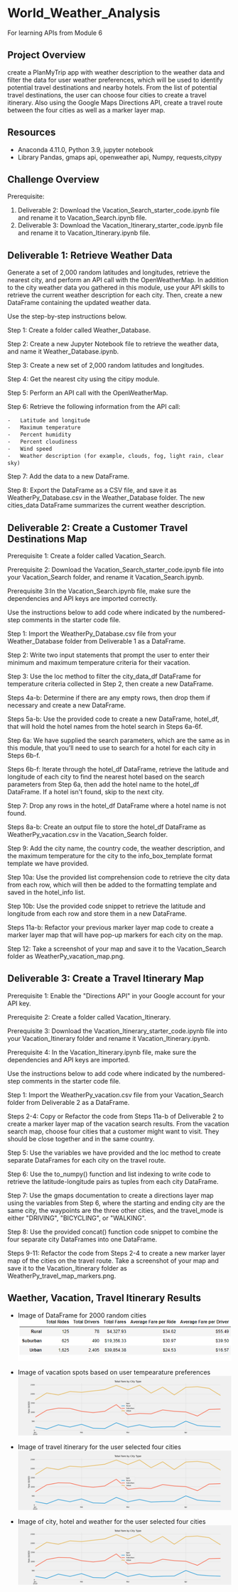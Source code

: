 # World_Weather_Analysis
For learning APIs from Module 6
## Project Overview
create a PlanMyTrip app with  weather description to the weather data and filter the data for user weather preferences, which will be used to identify potential travel destinations and nearby hotels. From the list of potential travel destinations, the user can choose four cities to create a travel itinerary. Also using the Google Maps Directions API, create a travel route between the four cities as well as a marker layer map.

## Resources
- Anaconda 4.11.0, Python 3.9, jupyter notebook
- Library Pandas, gmaps api, openweather api, Numpy, requests,citypy

## Challenge Overview
Prerequisite:
1. Deliverable 2: Download the Vacation_Search_starter_code.ipynb file and rename it to Vacation_Search.ipynb file.
2. Deliverable 3: Download the Vacation_Itinerary_starter_code.ipynb file and rename it to Vacation_Itinerary.ipynb file.


## Deliverable 1:  Retrieve Weather Data

Generate a set of 2,000 random latitudes and longitudes, retrieve the nearest city, and perform an API call with the OpenWeatherMap. In addition to the city weather data you gathered in this module, use your API skills to retrieve the current weather description for each city. Then, create a new DataFrame containing the updated weather data.

Use the step-by-step instructions below.

Step 1: Create a folder called Weather_Database.

Step 2: Create a new Jupyter Notebook file to retrieve the weather data, and name it Weather_Database.ipynb.

Step 3: Create a new set of 2,000 random latitudes and longitudes.

Step 4: Get the nearest city using the citipy module.

Step 5: Perform an API call with the OpenWeatherMap.

Step 6: Retrieve the following information from the API call:

    -   Latitude and longitude
	-   Maximum temperature
	-   Percent humidity
	-   Percent cloudiness
	-   Wind speed
	-   Weather description (for example, clouds, fog, light rain, clear sky)

Step 7: Add the data to a new DataFrame.

Step 8: Export the DataFrame as a CSV file, and save it as WeatherPy_Database.csv in the Weather_Database folder.
		The new cities_data DataFrame summarizes the current weather description.

## Deliverable 2: Create a Customer Travel Destinations Map

Prerequisite 1: Create a folder called Vacation_Search.

Prerequisite 2: Download the Vacation_Search_starter_code.ipynb file into your Vacation_Search folder, and rename it Vacation_Search.ipynb.

Prerequisite 3:In the Vacation_Search.ipynb file, make sure the dependencies and API keys are imported correctly.

Use the instructions below to add code where indicated by the numbered-step comments in the starter code file.

Step 1: Import the WeatherPy_Database.csv file from your Weather_Database folder from Deliverable 1 as a DataFrame.

Step 2: Write two input statements that prompt the user to enter their minimum and maximum temperature criteria for their vacation.

Step 3: Use the loc method to filter the city_data_df DataFrame for temperature criteria collected in Step 2, then create a new DataFrame.

Steps 4a-b:  Determine if there are any empty rows, then drop them if necessary and create a new DataFrame.

Steps 5a-b: Use the provided code to create a new DataFrame, hotel_df, that will hold the hotel names from the hotel search in Steps 6a-6f.

Step 6a: We have supplied the search parameters, which are the same as in this module, that you’ll need to use to search for a hotel for each city in Steps 6b-f.

Steps 6b-f: Iterate through the hotel_df DataFrame, retrieve the latitude and longitude of each city to find the nearest hotel based on the search parameters from Step 6a, then add the hotel name to the hotel_df   
            DataFrame. If a hotel isn't found, skip to the next city.

Step 7: Drop any rows in the hotel_df DataFrame where a hotel name is not found.


Steps 8a-b: Create an output file to store the hotel_df DataFrame as WeatherPy_vacation.csv in the Vacation_Search folder.

Step 9: Add the city name, the country code, the weather description, and the maximum temperature for the city to the info_box_template format template we have provided.

Step 10a: Use the provided list comprehension code to retrieve the city data from each row, which will then be added to the formatting template and saved in the hotel_info list.

Step 10b: Use the provided code snippet to retrieve the latitude and longitude from each row and store them in a new DataFrame.

Steps 11a-b: Refactor your previous marker layer map code to create a marker layer map that will have pop-up markers for each city on the map.

Step 12: Take a screenshot of your map and save it to the Vacation_Search folder as WeatherPy_vacation_map.png.

## Deliverable 3: Create a Travel Itinerary Map

Prerequisite 1: Enable the "Directions API" in your Google account for your API key.

Prerequisite 2: Create a folder called Vacation_Itinerary.

Prerequisite 3: Download the Vacation_Itinerary_starter_code.ipynb file into your Vacation_Itinerary folder and rename it Vacation_Itinerary.ipynb.

Prerequisite 4: In the Vacation_Itinerary.ipynb file, make sure the dependencies and API keys are imported.

Use the instructions below to add code where indicated by the numbered-step comments in the starter code file.

Step 1: Import the WeatherPy_vacation.csv file from your Vacation_Search folder from Deliverable 2 as a DataFrame.

Steps 2-4: Copy or Refactor the code from Steps 11a-b of Deliverable 2 to create a marker layer map of the vacation search results.
		   From the vacation search map, choose four cities that a customer might want to visit. They should be close together and in the same country.


Step 5: Use the variables we have provided and the loc method to create separate DataFrames for each city on the travel route.

Step 6: Use the to_numpy() function and list indexing to write code to retrieve the latitude-longitude pairs as tuples from each city DataFrame.

Step 7: Use the gmaps documentation to create a directions layer map using the variables from Step 6, 
		where the starting and ending city are the same city, the waypoints are the three other cities, and the travel_mode is either "DRIVING", "BICYCLING", or "WALKING".

Step 8: Use the provided concat() function code snippet to combine the four separate city DataFrames into one DataFrame.

Steps 9-11: Refactor the code from Steps 2-4 to create a new marker layer map of the cities on the travel route.
			Take a screenshot of your map and save it to the Vacation_Itinerary folder as WeatherPy_travel_map_markers.png.

## Waether, Vacation, Travel Itinerary Results

- Image of DataFrame for 2000 random cities
    ![image_name](https://github.com/raneymjohnGit/PyBer_Analysis/blob/main/analysis/PyberSummaryDF.png)

- Image of vacation spots based on user tempearature preferences
    ![image_name](https://github.com/raneymjohnGit/PyBer_Analysis/blob/main/analysis/PyBer_fare_summary.png)

- Image of travel itinerary for the user selected four cities
    ![image_name](https://github.com/raneymjohnGit/PyBer_Analysis/blob/main/analysis/PyBer_fare_summary.png)
 
- Image of city, hotel and weather for the user selected four cities
    ![image_name](https://github.com/raneymjohnGit/PyBer_Analysis/blob/main/analysis/PyBer_fare_summary.png)